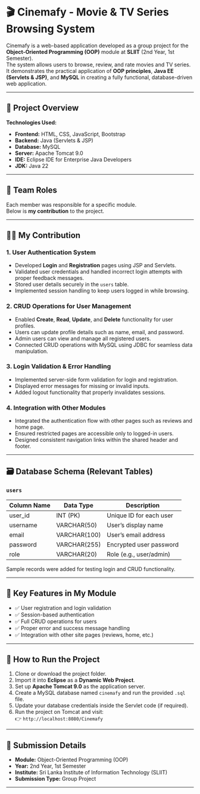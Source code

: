 # 🎬 Cinemafy - Movie & TV Series Browsing System

Cinemafy is a web-based application developed as a group project for the **Object-Oriented Programming (OOP)** module at **SLIIT** (2nd Year, 1st Semester).  
The system allows users to browse, review, and rate movies and TV series. It demonstrates the practical application of **OOP principles**, **Java EE (Servlets & JSP)**, and **MySQL** in creating a fully functional, database-driven web application.

---

## 📌 Project Overview

**Technologies Used:**
- **Frontend:** HTML, CSS, JavaScript, Bootstrap  
- **Backend:** Java (Servlets & JSP)  
- **Database:** MySQL  
- **Server:** Apache Tomcat 9.0  
- **IDE:** Eclipse IDE for Enterprise Java Developers  
- **JDK:** Java 22  

---

## 👥 Team Roles

Each member was responsible for a specific module.  
Below is **my contribution** to the project.

---

## 🙋‍♂️ My Contribution

### 1. **User Authentication System**
- Developed **Login** and **Registration** pages using JSP and Servlets.
- Validated user credentials and handled incorrect login attempts with proper feedback messages.
- Stored user details securely in the `users` table.
- Implemented session handling to keep users logged in while browsing.

### 2. **CRUD Operations for User Management**
- Enabled **Create**, **Read**, **Update**, and **Delete** functionality for user profiles.
- Users can update profile details such as name, email, and password.
- Admin users can view and manage all registered users.
- Connected CRUD operations with MySQL using JDBC for seamless data manipulation.

### 3. **Login Validation & Error Handling**
- Implemented server-side form validation for login and registration.
- Displayed error messages for missing or invalid inputs.
- Added logout functionality that properly invalidates sessions.

### 4. **Integration with Other Modules**
- Integrated the authentication flow with other pages such as reviews and home page.
- Ensured restricted pages are accessible only to logged-in users.
- Designed consistent navigation links within the shared header and footer.

---

## 🗃️ Database Schema (Relevant Tables)

### `users`
| Column Name | Data Type | Description |
|--------------|------------|-------------|
| user_id | INT (PK) | Unique ID for each user |
| username | VARCHAR(50) | User’s display name |
| email | VARCHAR(100) | User’s email address |
| password | VARCHAR(255) | Encrypted user password |
| role | VARCHAR(20) | Role (e.g., user/admin) |

Sample records were added for testing login and CRUD functionality.

---

## 🎯 Key Features in My Module

- ✅ User registration and login validation  
- ✅ Session-based authentication  
- ✅ Full CRUD operations for users  
- ✅ Proper error and success message handling  
- ✅ Integration with other site pages (reviews, home, etc.)  

---

## 🚀 How to Run the Project

1. Clone or download the project folder.  
2. Import it into **Eclipse** as a **Dynamic Web Project**.  
3. Set up **Apache Tomcat 9.0** as the application server.  
4. Create a MySQL database named `cinemafy` and run the provided `.sql` file.  
5. Update your database credentials inside the Servlet code (if required).  
6. Run the project on Tomcat and visit:  
   👉 `http://localhost:8080/Cinemafy`

---

## 📅 Submission Details

- **Module:** Object-Oriented Programming (OOP)  
- **Year:** 2nd Year, 1st Semester  
- **Institute:** Sri Lanka Institute of Information Technology (SLIIT)  
- **Submission Type:** Group Project  

---

